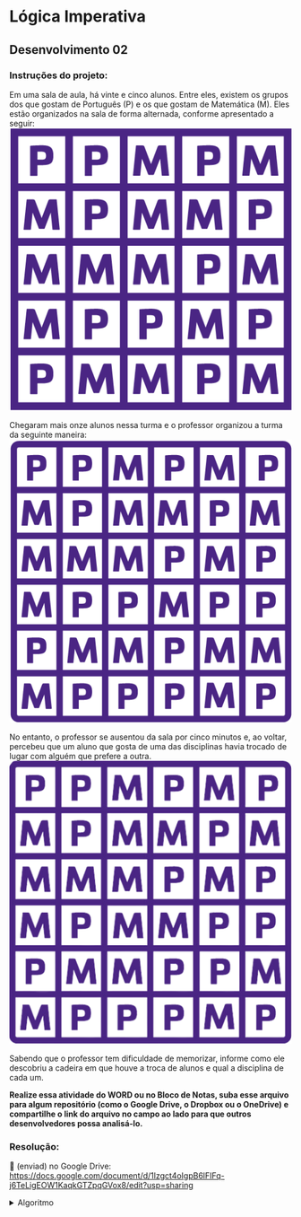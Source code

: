 # Lógica Imperativa

## Desenvolvimento 02

### Instruções do projeto:

Em uma sala de aula, há vinte e cinco alunos. Entre eles, existem os grupos dos que gostam de Português (P) e os que gostam de Matemática (M). Eles estão organizados na sala de forma alternada, conforme apresentado a seguir:
![Ilustração01](./assets/img/Ilustracao%2001.png)

Chegaram mais onze alunos nessa turma e o professor organizou a turma da seguinte maneira:
![Ilustração02](./assets/img/Ilustracao%2002.png)

No entanto, o professor se ausentou da sala por cinco minutos e, ao voltar, percebeu que um aluno que gosta de uma das disciplinas havia trocado de lugar com alguém que prefere a outra.
![Ilustração03](./assets/img/Ilustracao%2003.png)

Sabendo que o professor tem dificuldade de memorizar, informe como ele descobriu a cadeira em que houve a troca de alunos e qual a disciplina de cada um.

**Realize essa atividade do WORD ou no Bloco de Notas, suba esse arquivo para algum repositório (como o Google Drive, o Dropbox ou o OneDrive) e compartilhe o link do arquivo no campo ao lado para que outros desenvolvedores possa analisá-lo.**

### Resolução:

:link: (enviad) no Google Drive: https://docs.google.com/document/d/1lzgct4oIgpB6lFIFq-j6TeLigEOW1KaqkGTZpqGVox8/edit?usp=sharing

<details>
<summary>Algoritmo</summary>
<code language="markdown">
O professor descobriu a troca ao observar o padrão de repetição.
Antes de sair da sala o professor dividiu a sala e temos a seguinte divisão, em cada fileira:
- 4 alunos de português
- 2 alunos de matemática
Isso se repete nas 6 fileiras.
Quando ele retornou para a sala, nas fileiras 4 e 5, tivemos uma troca de alunos, ficando 3 alunos de cada matéria nelas.
E foi assim, pelo padrão de repetição que ele identificou a mudança ao voltar para a sala.
</code>
</details>